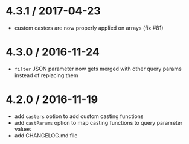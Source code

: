 4.3.1 / 2017-04-23
==================
 * custom casters are now properly applied on arrays (fix #81)
 
4.3.0 / 2016-11-24
==================
 * `filter` JSON parameter now gets merged with other query params instead of replacing them

4.2.0 / 2016-11-19
==================
 * add `casters` option to add custom casting functions
 * add `castParams` option to map casting functions to query parameter values
 * add CHANGELOG.md file
